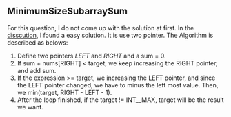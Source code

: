 ## MinimumSizeSubarraySum
For this question, I do not come up with the solution at first.
In the [disscution](https://leetcode.com/discuss/54765/290-ms-super-simple-java-solution), I found a easy solution.
It is use two pointer. The Algorithm is described as belows:

1. Define two pointers *LEFT* and *RIGHT* and a sum = 0.
2. If sum + nums[RIGHT] < target, we keep increasing the RIGHT pointer, and add sum.
3. If the expression >= target, we increasing the LEFT pointer, and since the LEFT pointer changed, we have to minus the
left most value. Then, we min(target, RIGHT - LEFT - 1).
4. After the loop finished, if the target != INT__MAX, target will be the result we want.

